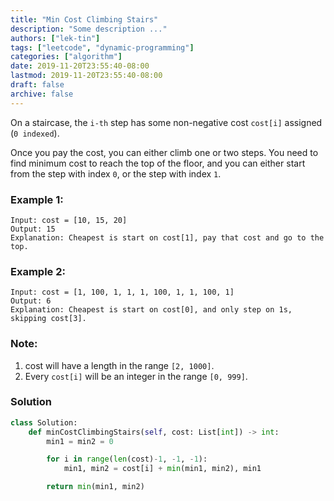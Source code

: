 ```yaml
---
title: "Min Cost Climbing Stairs"
description: "Some description ..."
authors: ["lek-tin"]
tags: ["leetcode", "dynamic-programming"]
categories: ["algorithm"]
date: 2019-11-20T23:55:40-08:00
lastmod: 2019-11-20T23:55:40-08:00
draft: false
archive: false
---
```

On a staircase, the `i-th` step has some non-negative cost `cost[i]` assigned (`0 indexed`).

Once you pay the cost, you can either climb one or two steps. You need to find minimum cost to reach the top of the floor, and you can either start from the step with index `0`, or the step with index `1`.

### Example 1:
```
Input: cost = [10, 15, 20]
Output: 15
Explanation: Cheapest is start on cost[1], pay that cost and go to the top.
```
### Example 2:
```
Input: cost = [1, 100, 1, 1, 1, 100, 1, 1, 100, 1]
Output: 6
Explanation: Cheapest is start on cost[0], and only step on 1s, skipping cost[3].
```

### Note:
1. cost will have a length in the range `[2, 1000]`.
2. Every `cost[i]` will be an integer in the range `[0, 999]`.

### Solution
```python
class Solution:
    def minCostClimbingStairs(self, cost: List[int]) -> int:
        min1 = min2 = 0

        for i in range(len(cost)-1, -1, -1):
            min1, min2 = cost[i] + min(min1, min2), min1

        return min(min1, min2)
```